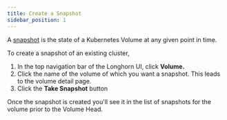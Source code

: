 ```yaml
---
title: Create a Snapshot
sidebar_position: 1
---
```


A [snapshot](../concepts#24-snapshots) is the state of a Kubernetes Volume at any given point in time.

To create a snapshot of an existing cluster,

1. In the top navigation bar of the Longhorn UI, click **Volume.**
2. Click the name of the volume of which you want a snapshot. This leads to the volume detail page.
3. Click the **Take Snapshot** button

Once the snapshot is created you'll see it in the list of snapshots for the volume prior to the Volume Head.